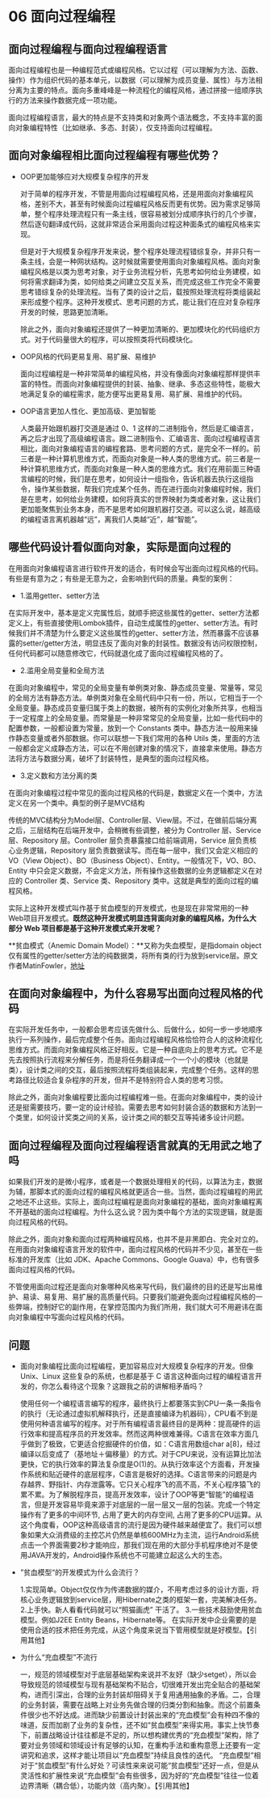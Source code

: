 # 06 面向过程编程

## 面向过程编程与面向过程编程语言

面向过程编程也是一种编程范式或编程风格。它以过程（可以理解为方法、函数、操作）作为组织代码的基本单元，以数据（可以理解为成员变量、属性）与方法相分离为主要的特点。面向多重峰峰是一种流程化的编程风格，通过拼接一组顺序执行的方法来操作数据完成一项功能。

面向过程编程语言，最大的特点是不支持类和对象两个语法概念，不支持丰富的面向对象编程特性（比如继承、多态、封装），仅支持面向过程编程。

## 面向对象编程相比面向过程编程有哪些优势？

* OOP更加能够应对大规模复杂程序的开发

  对于简单的程序开发，不管是用面向过程编程风格，还是用面向对象编程风格，差别不大，甚至有时候面向过程编程风格反而更有优势。因为需求足够简单，整个程序处理流程只有一条主线，很容易被划分成顺序执行的几个步骤，然后逐句翻译成代码，这就非常适合采用面向过程这种面条式的编程风格来实现。

  但是对于大规模复杂程序开发来说，整个程序处理流程错综复杂，并非只有一条主线，会是一种网状结构。这时候就需要使用面向对象编程风格。面向对象编程风格是以类为思考对象，对于业务流程分析，先思考如何给业务建模，如何将需求翻译为类，如何给类之间建立交互关系，而完成这些工作完全不需要思考错综复杂的处理流程。当有了类的设计之后，载按照处理流程将类组装起来形成整个程序。这种开发模式、思考问题的方式，能让我们在应对复杂程序开发的时候，思路更加清晰。

  除此之外，面向对象编程还提供了一种更加清晰的、更加模块化的代码组织方式。对于代码量很大的程序，可以按照类将代码模块化。

* OOP风格的代码更易复用、易扩展、易维护

  面向过程编程是一种非常简单的编程风格，并没有像面向对象编程那样提供丰富的特性。而面向对象编程提供的封装、抽象、继承、多态这些特性，能极大地满足复杂的编程需求，能方便写出更易复用、易扩展、易维护的代码。

* OOP语言更加人性化、更加高级、更加智能

  人类最开始跟机器打交道是通过 0、1 这样的二进制指令，然后是汇编语言，再之后才出现了高级编程语言。跟二进制指令、汇编语言、面向过程编程语言相比，面向对象编程语言的编程套路、思考问题的方式，是完全不一样的。前三者是一种计算机思维方式，而面向对象是一种人类的思维方式。前三者是一种计算机思维方式，而面向对象是一种人类的思维方式。我们在用前面三种语言编程的时候，我们是在思考，如何设计一组指令，告诉机器去执行这组指令，操作某些数据，帮我们完成某个任务。而在进行面向对象编程时候，我们是在思考，如何给业务建模，如何将真实的世界映射为类或者对象，这让我们更加能聚焦到业务本身，而不是思考如何跟机器打交道。可以这么说，越高级的编程语言离机器越“远”，离我们人类越“近”，越“智能”。

## 哪些代码设计看似面向对象，实际是面向过程的

在用面向对象编程语言进行软件开发的适合，有时候会写出面向过程风格的代码。有些是有意为之；有些是无意为之，会影响到代码的质量。典型的案例：

* 1.滥用getter、setter方法

在实际开发中，基本是定义完属性后，就顺手把这些属性的getter、setter方法都定义上，有些直接使用Lombok插件，自动生成属性的getter、setter方法。有时候我们并不清楚为什么要定义这些属性的getter、setter方法，然而暴露不应该暴露的setter/getter方法，明显违反了面向对象的封装性。数据没有访问权限控制，任何代码都可以随意修改它，代码就退化成了面向过程编程风格的了。

* 2.滥用全局变量和全局方法

在面向对象编程中，常见的全局变量有单例类对象、静态成员变量、常量等，常见的全局方法有静态方法。单例类对象在全局代码中只有一份，所以，它相当于一个全局变量。静态成员变量归属于类上的数据，被所有的实例化对象所共享，也相当于一定程度上的全局变量。而常量是一种非常常见的全局变量，比如一些代码中的配置参数，一般都设置为常量，放到一个 Constants 类中。静态方法一般用来操作静态变量或者外部数据。你可以联想一下我们常用的各种 Utils 类，里面的方法一般都会定义成静态方法，可以在不用创建对象的情况下，直接拿来使用。静态方法将方法与数据分离，破坏了封装特性，是典型的面向过程风格。

* 3.定义数和方法分离的类

在面向对象编程过程中常见的面向过程风格的代码是，数据定义在一个类中，方法定义在另一个类中。典型的例子是MVC结构

传统的MVC结构分为Model层、Controller层、View层。不过，在做前后端分离之后，三层结构在后端开发中，会稍微有些调整，被分为 Controller 层、Service 层、Repository 层。Controller 层负责暴露接口给前端调用，Service 层负责核心业务逻辑，Repository 层负责数据读写。而在每一层中，我们又会定义相应的 VO（View Object）、BO（Business Object）、Entity。一般情况下，VO、BO、Entity 中只会定义数据，不会定义方法，所有操作这些数据的业务逻辑都定义在对应的 Controller 类、Service 类、Repository 类中。这就是典型的面向过程的编程风格。

实际上这种开发模式叫作基于贫血模型的开发模式，也是现在非常常用的一种Web项目开发模式。**既然这种开发模式明显违背面向对象的编程风格，为什么大部分 Web 项目都是基于这种开发模式来开发呢？**

**贫血模式（Anemic Domain Model）：**又称为失血模型，是指domain object仅有属性的getter/setter方法的纯数据类，将所有类的行为放到service层。原文作者MatinFowler，[地址](https://martinfowler.com/bliki/AnemicDomainModel.html)

## 在面向对象编程中，为什么容易写出面向过程风格的代码

在实际开发任务中，一般都会思考应该先做什么、后做什么，如何一步一步地顺序执行一系列操作，最后完成整个任务。面向过程编程风格恰恰符合人的这种流程化思维方式。而面向对象编程风格正好相反。它是一种自底向上的思考方式。它不是先去按照执行流程来分解任务，而是将任务翻译成一个一个小的模块（也就是类），设计类之间的交互，最后按照流程将类组装起来，完成整个任务。这样的思考路径比较适合复杂程序的开发，但并不是特别符合人类的思考习惯。

除此之外，面向对象编程要比面向过程编程难一些。在面向对象编程中，类的设计还是挺需要技巧，要一定的设计经验。需要去思考如何封装合适的数据和方法到一个类里，如何设计奖类之间的关系，设计类之间的额交互等扽诸多设计问题。

## 面向过程编程及面向过程编程语言就真的无用武之地了吗

如果我们开发的是微小程序，或者是一个数据处理相关的代码，以算法为主，数据为辅，那脚本式的面向过程的编程风格就更适合一些。当然，面向过程编程的用武之地还不止这些。实际上，面向过程编程是面向对象编程的基础，面向对象编程离不开基础的面向过程编程。为什么这么说？因为类中每个方法的实现逻辑，就是面向过程风格的代码。

除此之外，面向对象和面向过程两种编程风格，也并不是非黑即白、完全对立的。在用面向对象编程语言开发的软件中，面向过程风格的代码并不少见，甚至在一些标准的开发库（比如 JDK、Apache Commons、Google Guava）中，也有很多面向过程风格的代码。

不管使用面向过程还是面向对象哪种风格来写代码，我们最终的目的还是写出易维护、易读、易复用、易扩展的高质量代码。只要我们能避免面向过程编程风格的一些弊端，控制好它的副作用，在掌控范围内为我们所用，我们就大可不用避讳在面向对象编程中写面向过程风格的代码。

## 问题

* 面向对象编程比面向过程编程，更加容易应对大规模复杂程序的开发。但像 Unix、Linux 这些复杂的系统，也都是基于 C 语言这种面向过程的编程语言开发的，你怎么看待这个现象？这跟我之前的讲解相矛盾吗？

  使用任何一个编程语言编写的程序，最终执行上都要落实到CPU一条一条指令的执行（无论通过虚拟机解释执行，还是直接编译为机器码），CPU看不到是使用何种语言编写的程序。对于所有编程语言最终目的是两种：提高硬件的运行效率和提高程序员的开发效率。然而这两种很难兼得。C语言在效率方面几乎做到了极致，它更适合挖掘硬件的价值，如：C语言用数组char a[8]，经过编译以后变成了（基地址＋偏移量）的方式。对于CPU来说，没有运算比加法更快，它的执行效率的算法复杂度是O(1)的。从执行效率这个方面看，开发操作系统和贴近硬件的底层程序，C语言是极好的选择。C语言带来的问题是内存越界、野指针、内存泄露等。它只关心程序飞的高不高，不关心程序猿飞的累不累。为了解脱程序员，提高开发效率，设计了OOP等更“智能”的编程语言，但是开发容易毕竟来源于对底层的一层一层又一层的包装。完成一个特定操作有了更多的中间环节, 占用了更大的内存空间, 占用了更多的CPU运算。从这个角度看，OOP这种高级语言的流行是因为硬件越来越便宜了。我们可以想象如果大众消费级的主控芯片仍然是单核600MHz为主流，运行Android系统点击一个界面需要2秒才能响应，那我们现在用的大部分手机程序绝对不是使用JAVA开发的，Android操作系统也不可能建立起这么大的生态。

* ”贫血模型“的开发模式为什么会流行？

  1.实现简单。Object仅仅作为传递数据的媒介，不用考虑过多的设计方面，将核心业务逻辑放到service层，用Hibernate之类的框架一套，完美解决任务。
  2.上手快。新人看看代码就可以“照猫画虎” 干活了。
  3.一些技术鼓励使用贫血模型。例如J2EE Entity Beans，Hibernate等。
  在实际开发中企业需要的是使用合适的技术把任务完成，从这个角度来说当下管用模型就是好模型。【引用其他】

* 为什么“充血模型”不流行
  
  一，规范的领域模型对于底层基础架构来说并不友好（缺少setget），所以会导致规范的领域模型与现有基础架构不贴合，切很难开发出完全贴合的基础架构，进而引深出，合理的业务封装却阻碍关于复用通用抽象的矛盾。二，合理的业务封装，需要在战略上对业务先做合理的归类分割和抽象。而这个前置条件很少也不好达成。进而缺少前置设计封装出来的“充血模型”会有种四不像的味道，反而加剧了业务的复杂性，还不如“贫血模型”来得实用。事实上快节奏下，前置战略设计往往都是不足的，所以想构建优秀的“充血模型”架构，除了要对业务领域和领域设计有足够的认知，在重构手法和重构意愿上还要有一定讲究和追求，这样才能让项目以“充血模型”持续且良性的迭代。
  “充血模型”相对于“贫血模型”有什么好处？可读性来来说可能“贫血模型”还好一点，但是从灵活性和扩展性来说“充血模型”会有些很多，因为好的“充血模型”往往一位着边界清晰（耦合低），功能内敛（高内聚）。【引用其他】